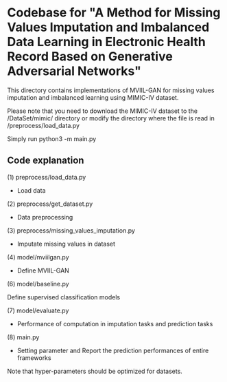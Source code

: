 # Codebase for "A Method for Missing Values Imputation and Imbalanced Data Learning in Electronic Health Record Based on Generative Adversarial Networks"

This directory contains implementations of MVIIL-GAN for missing values imputation and imbalanced learning using MIMIC-IV dataset.

Please note that you need to download the MIMIC-IV dataset to the /DataSet/mimic/ directory or modify the directory where the file is read in /preprocess/load_data.py

Simply run python3 -m main.py


## Code explanation

(1) preprocess/load_data.py

- Load data

(2) preprocess/get_dataset.py

- Data preprocessing

(3) preprocess/missing_values_imputation.py

- Imputate missing values in dataset

(4) model/mviilgan.py

- Define MVIIL-GAN

(6) model/baseline.py

Define supervised classification models

(7) model/evaluate.py

- Performance of computation in imputation tasks and prediction tasks

(8) main.py

- Setting parameter and Report the prediction performances of entire frameworks

Note that hyper-parameters should be optimized for datasets.

